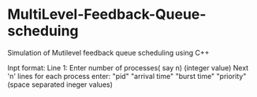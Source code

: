 # MultiLevel-Feedback-Queue-scheduing
Simulation of Mutilevel feedback queue scheduling using C++

Inpt format:
  Line 1: Enter number of processes( say n) (integer value)
  Next 'n' lines for each process enter:
    "pid" "arrival time" "burst time" "priority"  (space separated ineger values)

